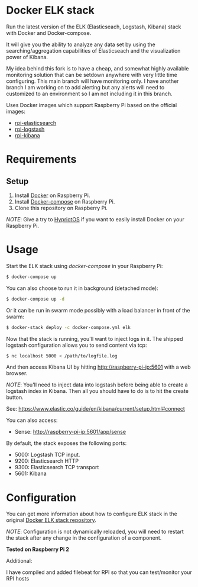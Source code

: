 # Docker ELK stack

Run the latest version of the ELK (Elasticseach, Logstash, Kibana) stack with Docker and Docker-compose.

It will give you the ability to analyze any data set by using the searching/aggregation capabilities of Elasticseach and the visualization power of Kibana.

My idea behind this fork is to have a cheap, and somewhat highly available monitoring solution that can be setdown anywhere with very little time configuring. This main branch will have monitoring only.  I have another branch I am working on to add alerting but any alerts will need to customized to an environment so I am not including it in this branch.

Uses Docker images which support Raspberry Pi based on the official images:

* [rpi-elasticsearch](https://hub.docker.com/r/ind3x/rpi-elasticsearch/)
* [rpi-logstash](https://hub.docker.com/r/ind3x/rpi-logstash/)
* [rpi-kibana](https://hub.docker.com/r/ind3x/rpi-kibana/)

# Requirements

## Setup

1. Install [Docker](http://docker.io) on Raspberry Pi.
2. Install [Docker-compose](http://docs.docker.com/compose/install/) on Raspberry Pi.
3. Clone this repository on Raspberry Pi.

*NOTE*: Give a try to [HypriotOS](http://blog.hypriot.com/) if you want to easily install Docker on your Raspberry Pi.


# Usage

Start the ELK stack using *docker-compose* in your Raspberry Pi:

```bash
$ docker-compose up
```

You can also choose to run it in background (detached mode):

```bash
$ docker-compose up -d
```
Or it can be run in swarm mode possibly with a load balancer in front of the swarm:

```bash
$ docker-stack deploy -c docker-compose.yml elk
```

Now that the stack is running, you'll want to inject logs in it. The shipped logstash configuration allows you to send content via tcp:

```bash
$ nc localhost 5000 < /path/to/logfile.log
```

And then access Kibana UI by hitting [http://raspberry-pi-ip:5601](http://raspberry-pi-ip:5601) with a web browser.

*NOTE*: You'll need to inject data into logstash before being able to create a logstash index in Kibana. Then all you should have to do is to
hit the create button.

See: https://www.elastic.co/guide/en/kibana/current/setup.html#connect

You can also access:
* Sense: [http://raspberry-pi-ip:5601/app/sense](http://raspberry-pi-ip:5601/app/sense)

By default, the stack exposes the following ports:
* 5000: Logstash TCP input.
* 9200: Elasticsearch HTTP
* 9300: Elasticsearch TCP transport
* 5601: Kibana

# Configuration

You can get more information about how to configure ELK stack in the original [Docker ELK stack repository](https://github.com/deviantony/docker-elk).

*NOTE*: Configuration is not dynamically reloaded, you will need to restart the stack after any change in the configuration of a component.

**Tested on Raspberry Pi 2**

Additional:

I have compiled and added filebeat for RPI so that you can test/monitor your RPI hosts

